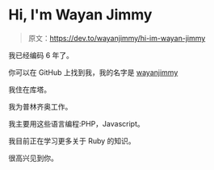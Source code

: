 # Hi, I'm Wayan Jimmy

> 原文：<https://dev.to/wayanjimmy/hi-im-wayan-jimmy>

我已经编码 6 年了。

你可以在 GitHub 上找到我，我的名字是 [wayanjimmy](https://github.com/wayanjimmy)

我住在库塔。

我为普林齐奥工作。

我主要用这些语言编程:PHP，Javascript。

我目前正在学习更多关于 Ruby 的知识。

很高兴见到你。